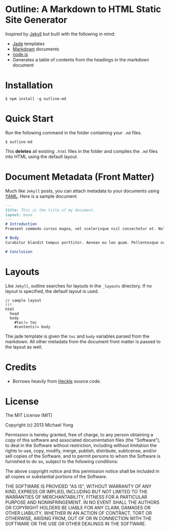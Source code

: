 # Outline: A Markdown to HTML Static Site Generator

Inspired by [Jekyll][0] but built with the following in mind:
- [Jade][1] templates
- [Markdown][2] documents
- [node.js][3]
- Generates a table of contents from the headings in the markdown document

# Installation

    $ npm install -g outline-md

# Quick Start
Run the following command in the folder containing your `.md` files.

    $ outline-md

This __deletes__ all existing `.html` files in the folder and compiles the `.md` files into HTML using the default layout. 

# Document Metadata (Front Matter)
Much like `Jekyll` posts, you can attach metadata to your documents using [YAML][4]. Here is a sample document

```md
---
title: This is the title of my document.
layout: base
---
# Introduction
Praesent commodo cursus magna, vel scelerisque nisl consectetur et. Nulla vitae elit libero, a pharetra augue.

# Body
Curabitur blandit tempus porttitor. Aenean eu leo quam. Pellentesque ornare sem lacinia quam venenatis vestibulum.

# Conclusion
```

# Layouts
Like `Jekyll`, outline searches for layouts in the `_layouts` directory. If no layout is specified, the default layout is used.

```jade
// sample layout
!!!
html
  head
  body
    #toc!= toc
    #contents!= body
```

The jade template is given the `toc` and `body` variables parsed from the markdown. All other metadata from the document front matter is passed to the layout as well.

# Credits
- Borrows heavily from [Heckle][5] source code.

# License

The MIT License (MIT)

Copyright (c) 2013 Michael Yong

Permission is hereby granted, free of charge, to any person obtaining a copy
of this software and associated documentation files (the "Software"), to deal
in the Software without restriction, including without limitation the rights
to use, copy, modify, merge, publish, distribute, sublicense, and/or sell
copies of the Software, and to permit persons to whom the Software is
furnished to do so, subject to the following conditions:

The above copyright notice and this permission notice shall be included in
all copies or substantial portions of the Software.

THE SOFTWARE IS PROVIDED "AS IS", WITHOUT WARRANTY OF ANY KIND, EXPRESS OR
IMPLIED, INCLUDING BUT NOT LIMITED TO THE WARRANTIES OF MERCHANTABILITY,
FITNESS FOR A PARTICULAR PURPOSE AND NONINFRINGEMENT. IN NO EVENT SHALL THE
AUTHORS OR COPYRIGHT HOLDERS BE LIABLE FOR ANY CLAIM, DAMAGES OR OTHER
LIABILITY, WHETHER IN AN ACTION OF CONTRACT, TORT OR OTHERWISE, ARISING FROM,
OUT OF OR IN CONNECTION WITH THE SOFTWARE OR THE USE OR OTHER DEALINGS IN
THE SOFTWARE.


[0]: http://jekyllrb.com/
[1]: http://jade-lang.com/
[2]: http://daringfireball.net/projects/markdown/
[3]: http://nodejs.org
[4]: http://www.yaml.org/
[5]: https://github.com/marijnh/heckle
